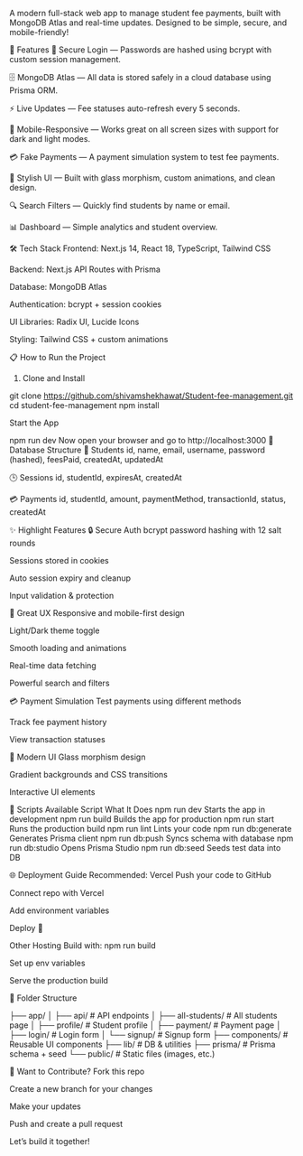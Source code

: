 A modern full-stack web app to manage student fee payments, built with MongoDB Atlas and real-time updates. Designed to be simple, secure, and mobile-friendly!

🚀 Features
🔐 Secure Login — Passwords are hashed using bcrypt with custom session management.

🗄️ MongoDB Atlas — All data is stored safely in a cloud database using Prisma ORM.

⚡ Live Updates — Fee statuses auto-refresh every 5 seconds.

📱 Mobile-Responsive — Works great on all screen sizes with support for dark and light modes.

💳 Fake Payments — A payment simulation system to test fee payments.

🎨 Stylish UI — Built with glass morphism, custom animations, and clean design.

🔍 Search Filters — Quickly find students by name or email.

📊 Dashboard — Simple analytics and student overview.

🛠️ Tech Stack
Frontend: Next.js 14, React 18, TypeScript, Tailwind CSS

Backend: Next.js API Routes with Prisma

Database: MongoDB Atlas

Authentication: bcrypt + session cookies

UI Libraries: Radix UI, Lucide Icons

Styling: Tailwind CSS + custom animations

📋 How to Run the Project
1. Clone and Install

git clone https://github.com/shivamshekhawat/Student-fee-management.git
cd student-fee-management
npm install

Start the App

npm run dev
Now open your browser and go to http://localhost:3000 🎉
Database Structure
🧑 Students
id, name, email, username, password (hashed), feesPaid, createdAt, updatedAt

🕒 Sessions
id, studentId, expiresAt, createdAt

💳 Payments
id, studentId, amount, paymentMethod, transactionId, status, createdAt

✨ Highlight Features
🔒 Secure Auth
bcrypt password hashing with 12 salt rounds

Sessions stored in cookies

Auto session expiry and cleanup

Input validation & protection

📱 Great UX
Responsive and mobile-first design

Light/Dark theme toggle

Smooth loading and animations

Real-time data fetching

Powerful search and filters

💳 Payment Simulation
Test payments using different methods

Track fee payment history

View transaction statuses

🎨 Modern UI
Glass morphism design

Gradient backgrounds and CSS transitions

Interactive UI elements

🚀 Scripts Available
Script	What It Does
npm run dev	Starts the app in development
npm run build	Builds the app for production
npm run start	Runs the production build
npm run lint	Lints your code
npm run db:generate	Generates Prisma client
npm run db:push	Syncs schema with database
npm run db:studio	Opens Prisma Studio
npm run db:seed	Seeds test data into DB

🌐 Deployment Guide
Recommended: Vercel
Push your code to GitHub

Connect repo with Vercel

Add environment variables

Deploy 🚀

Other Hosting
Build with: npm run build

Set up env variables

Serve the production build

📁 Folder Structure

├── app/
│   ├── api/            # API endpoints
│   ├── all-students/   # All students page
│   ├── profile/        # Student profile
│   ├── payment/        # Payment page
│   ├── login/          # Login form
│   └── signup/         # Signup form
├── components/         # Reusable UI components
├── lib/                # DB & utilities
├── prisma/             # Prisma schema + seed
└── public/             # Static files (images, etc.)

🤝 Want to Contribute?
Fork this repo

Create a new branch for your changes

Make your updates

Push and create a pull request

Let’s build it together!

